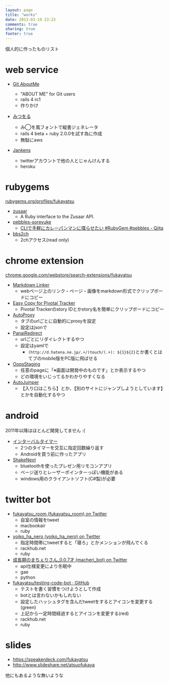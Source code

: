 ```yaml
---
layout: page
title: "works"
date: 2013-03-19 23:23
comments: true
sharing: true
footer: true
---
```


個人的に作ったものリスト

# web service
- [Git AboutMe](http://git-about.me/)
    - "ABOUT ME" for Git users
    - rails 4 rc1
    - 作りかけ

- [みつをる](http://mitsuwo.net/)
    - み◯を風フォントで縦書ジェネレータ
    - rails 4 beta + ruby 2.0.0を試す為に作成
    - 無駄にaws

- [Jankens](http://jankens.net/)
    - twitterアカウントで他の人とじゃんけんする
    - heroku

# rubygems
[rubygems.org/profiles/fukayatsu](https://rubygems.org/profiles/fukayatsu)

- [zusaar](https://rubygems.org/gems/zusaar)
    - A Ruby interface to the Zusaar API.
- [pebbles-soreyuke](https://rubygems.org/gems/pebbles-soreyuke)
    - [CLIで手軽にカレーパンマンに喋らせたい #RubyGem #pebbles - Qiita](http://qiita.com/items/19807642971ebcc92f52)
- [bbs2ch](https://rubygems.org/gems/bbs2ch)
    - 2chアクセス(read only)

# chrome extension
[chrome.google.com/webstore/search-extensions/fukayatsu](https://chrome.google.com/webstore/search-extensions/fukayatsu)

- [Markdown Linker](https://chrome.google.com/webstore/detail/markdown-linker/kgadgjmlofjccpefhdagbonmohjknlll?utm_source=chrome-ntp-icon)
    - webページ上のリンク・ページ・画像をmarkdown形式でクリップボードにコピー
- [Easy Copy for Pivotal Tracker](https://chrome.google.com/webstore/detail/easy-copy-for-pivotal-tra/mmlaaianjmomeolpmmhdcmjnnmmoalbh?utm_source=chrome-ntp-icon)
    - Pivotal Trackerのstory IDとかstory名を簡単にクリップボードにコピー
- [AutoProxy](https://chrome.google.com/webstore/detail/autoproxy/bjbdlacnaiicmclhlmppiejhmbphcblc?utm_source=chrome-ntp-icon)
    - タブのurlごとに自動的にproxyを設定
    - 設定はjsonで
- [PanaiRedirect](https://chrome.google.com/webstore/detail/panairedirect/agfgoabhjdlljimnfpcokjiilllgleha?utm_source=chrome-ntp-icon)
    - urlごとにリダイレクトするやつ
    - 設定はyamlで
        - `(http://d.hatena.ne.jp/.+/)touch/(.+): ${1}${2}`とか書くとはてブのmobile版をPC版に飛ばせる
- [OopsStaging](https://chrome.google.com/webstore/detail/oopsstaging/eclhhipjomhfgipnbbknglggcaahpdpk?utm_source=chrome-ntp-icon)
    - 任意のpageに「※画面は開発中のものです」とか表示するやつ
    - どの環境をいじってるかわかりやすくなる
- [AutoJumper](https://chrome.google.com/webstore/detail/autojumper/glemjgdohibcjlbbghgpmcljekfillnb?utm_source=chrome-ntp-icon)
    - 【入り口はこちら】とか、【別のサイトにジャンプしようとしています】とかを自動化するやつ

# android
2011年以降はほとんど開発してません :(

- [インターバルタイマー](https://play.google.com/store/apps/details?id=jp.atsfky.intervalTimer&feature=search_result#?t=W251bGwsMSwxLDEsImpwLmF0c2ZreS5pbnRlcnZhbFRpbWVyIl0.)
    - 2つのタイマーを交互に指定回数繰り返す
    - Androidを買う前に作ったアプリ
- [ShakeNext](https://play.google.com/store/apps/details?id=jp.atsfky.shakeNext&feature=search_result#?t=W251bGwsMSwxLDEsImpwLmF0c2ZreS5zaGFrZU5leHQiXQ..)
    - bluetoothを使ったプレゼン用リモコンアプリ
    - ページ送りとレーザーポインターっぽい機能がある
    - windows用のクライアントソフト(C#製)が必要

# twitter bot
- [fukayatsu_room (fukayatsu_room) on Twitter](https://twitter.com/fukayatsu_room)
    - 自室の情報をtweet
    - macbookair
    - ruby
- [yoiko_ha_nero (yoiko_ha_nero) on Twitter](https://twitter.com/yoiko_ha_nero)
    - 指定時間帯にtweetすると「寝ろ」とかメンションが飛んでくる
    - rackhub.net
    - ruby
- [成長期のまちぇりさん_0.0.7才 (macheri_bot) on Twitter](https://twitter.com/macheri_bot)
    - api仕様変更により冬眠中
    - gae
    - python
- [fukayatsu/testing-code-bot · GitHub](https://github.com/fukayatsu/testing-code-bot)
    - テストを書く習慣をつけようとして作成
    - botとは言わないかもしれない
    - 設定したハッシュタグを含んだtweetをするとアイコンを変更する(green)
    - 上記から一定時間経過するとアイコンを変更する(red)
    - rackhub.net
    - ruby

# slides
- https://speakerdeck.com/fukayatsu
- http://www.slideshare.net/atsuofukaya


他にもあるような無いような